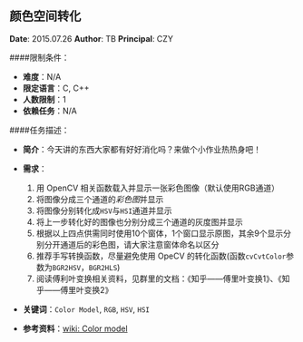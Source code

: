 颜色空间转化
---

**Date**: 2015.07.26
**Author**: TB
**Principal**: CZY

####限制条件：

 - **难度**：N/A
 - **限定语言**：C, C++
 - **人数限制**：1
 - **依赖任务**：N/A

####任务描述：

 - **简介**：今天讲的东西大家都有好好消化吗？来做个小作业热热身吧！
 - **需求**：
    1. 用 OpenCV 相关函数载入并显示一张彩色图像（默认使用RGB通道）
	2. 将图像分成三个通道的*彩色图*并显示
	3. 将图像分别转化成`HSV`与`HSI`通道并显示
	4. 将上一步转化好的图像也分别分成三个通道的灰度图并显示
	5. 根据以上四点供需同时使用10个窗体，1个窗口显示原图，其余9个显示分别分开通道后的彩色图，请大家注意窗体命名以区分
	6. 推荐手写转换函数，尽量避免使用 OpeCV 的转化函数(函数`cvCvtColor`参数为`BGR2HSV`，`BGR2HLS`)
	7. 阅读傅利叶变换相关资料，见群里的文档：《知乎——傅里叶变换1》、《知乎——傅里叶变换2》

 - **关键词**：`Color Model`, `RGB`, `HSV`, `HSI`
 - **参考资料**：[wiki: Color model](https://en.wikipedia.org/wiki/Color_model)
